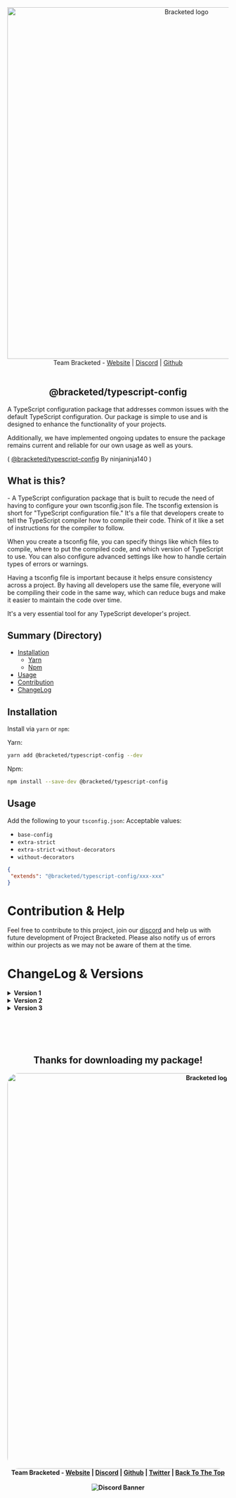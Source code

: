 <div align="center" id="top">
    <img src="https://raw.githubusercontent.com/Bracketed/Bracketed-Packages/main/assets/LogoText.png" alt="Bracketed logo" width="800"/>
    Team Bracketed - <a href="https://bracketed.co.uk" >Website</a> | <a href="https://bracketed.co.uk/discord" >Discord</a> | <a href="https://github.com/Bracketed" >Github</a>
</div>

<br>

<h2 align="center" >@bracketed/typescript-config</h2>

A TypeScript configuration package that addresses common issues with the default TypeScript configuration. Our package is simple to use and is designed to enhance the functionality of your projects.

Additionally, we have implemented ongoing updates to ensure the package remains current and reliable for our own usage as well as yours.

( [@bracketed/typescript-config](https://yarnpkg.com/package/@bracketed/typescript-config) By ninjaninja140 )

<h2>What is this?</h2>
- A TypeScript configuration package that is built to recude the need of having to configure your own tsconfig.json file.
The tsconfig extension is short for "TypeScript configuration file." It's a file that developers create to tell the TypeScript compiler how to compile their code. Think of it like a set of instructions for the compiler to follow.

When you create a tsconfig file, you can specify things like which files to compile, where to put the compiled code, and which version of TypeScript to use. You can also configure advanced settings like how to handle certain types of errors or warnings.

Having a tsconfig file is important because it helps ensure consistency across a project. By having all developers use the same file, everyone will be compiling their code in the same way, which can reduce bugs and make it easier to maintain the code over time.

It's a very essential tool for any TypeScript developer's project.

<h2>Summary (Directory)</h2>

- [Installation](#Installation)
    <!--truncate-->
    - [Yarn](#YarnInstall)
    - [Npm](#NpmInstall)
- [Usage](#Usage)
- [Contribution](#Contribution)
- [ChangeLog](#versionlog)

<h2 id="Installation">Installation</h2>

Install via `yarn` or `npm`:

<p id="YarnInstall">Yarn:</p>

```sh
yarn add @bracketed/typescript-config --dev
```

<p id="NpmInstall">Npm:</p>

```sh
npm install --save-dev @bracketed/typescript-config
```

<h2 id="Usage">Usage</h2>

Add the following to your `tsconfig.json`:
Acceptable values:

- `base-config`
- `extra-strict`
- `extra-strict-without-decorators`
- `without-decorators`

```json
{
 "extends": "@bracketed/typescript-config/xxx-xxx"
}
```

<h1 id="Contribution">Contribution & Help</h1>

Feel free to contribute to this project, join our [discord](https://bracketed.co.uk/discord) and help us with future development of Project Bracketed.
Please also notify us of errors within our projects as we may not be aware of them at the time.

<h1 id="versionlog">ChangeLog & Versions</h1>

<details>
<summary style="font-weight: bold">Version 1</summary>
<li>Initial release</li>
<li>Package published to npm</li>
<li>Available by using npm install --save-dev @bracketed/typescript-config</li>
</details>

<details>
<summary style="font-weight: bold">Version 2</summary>
<li>Fixed Minor issues (x1)</li>
<li>Package now published to yarn</li>
<li>Available by using yarn add @bracketed/typescript-config --dev</li>
</details>

<details>
<summary style="font-weight: bold">Version 3</summary>
<li>Fixed Minor issues (x2)</li>
<li>package.json file updated with fixed details</li>
<li>Removed unnecessary dependencies</li>
<li>Added base config for beginners</li>
<li>Added without-decorators</li>
</details>

<br>
<br>
<br>
<br>

<div align="center" style="font-weight: bold">
    <h2>Thanks for downloading my package!</h2>
    <img src="https://raw.githubusercontent.com/Bracketed/Bracketed-Packages/main/assets/LogoBannerRounded.png" alt="Bracketed logo" width="900" style="border-radius: 25px" />
    Team Bracketed - <a href="https://bracketed.co.uk" >Website</a> | <a href="https://bracketed.co.uk/discord" >Discord</a> | <a href="https://github.com/Bracketed" >Github</a> | <a href="https://twitter.com/teambracketed" >Twitter</a> | <a href="#top" >Back To The Top</a>
    <br>
    <br>
    <img src="https://discordapp.com/api/guilds/1041758035355369542/widget.png?style=banner2" alt="Discord Banner" href="https://bracketed.co.uk/discord"/>
</div>
